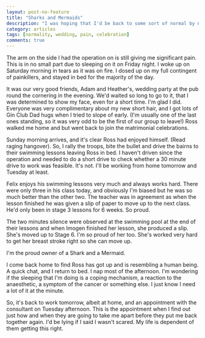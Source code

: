 ```yaml
---
layout: post-no-feature
title: "Sharks and Mermaids"
description: "I was hoping that I'd be back to some sort of normal by now, but that's not the case."
category: articles
tags: [normality, wedding, pain, celebration]
comments: true
---
```


The arm on the side I had the operation on is still giving me significant pain.  This is in no small part due to sleeping on it on Friday night. I woke up on Saturday morning in tears as it was on fire.  I dosed up on my full contingent of painkillers, and stayed in bed for the majority of the day.

It was our very good friends, Adam and Heather's, wedding party at the pub round the cornering in the evening.  We'd waited so long to go to it, that I was determined to show my face, even for a short time.  I'm glad I did.  Everyone was very complimentary about my new short hair, and I got lots of Gin Club Dad hugs when I tried to slope of early.  (I'm usually one of the last ones standing, so it was very odd to be the first of our group to leave!) Ross walked me home and but went back to join the matrimonial celebrations.

Sunday morning arrives, and it's clear Ross had enjoyed himself. (Read raging hangover).
So, I rally the troops, bite the bullet and drive the bairns to their swimming lessons leaving Ross in bed. I haven't driven since the operation and needed to do a short drive to check whether a 30 minute drive to work was feasible.  It's not.  I'll be working from home tomorrow and Tuesday at least.

Felix enjoys his swimming lessons very much and always works hard.  There were only three in his class today, and obviously I'm biased but he was so much better than the other two.  The teacher was in agreement as when the lesson finished he was given a slip of paper to move up to the next class.  He'd only been in stage 3 lessons for 6 weeks.  So proud.

The two minutes silence were observed at the swimming pool at the end of their lessons and when Imogen finished her lesson, she produced a slip.  She's moved up to Stage 6.  I'm so proud of her too.  She's worked very hard to get her breast stroke right so she can move up.

I'm the proud owner of a Shark and a Mermaid.

I come back home to find Ross has got up and is resembling a human being. A quick chat, and I return to bed.  I nap most of the afternoon.  I'm wondering if the sleeping that I'm doing is a coping mechanism, a reaction to the anaesthetic, a symptom of the cancer or something else.  I just know I need a lot of it at the minute.

So, it's back to work tomorrow, albeit at home, and an appointment with the consultant on Tuesday afternoon.  This is the appointment when I find out just how and when they are going to take me apart before they put me back together again.  I'd be lying if I said I wasn't scared.  My life is dependent of them getting this right.
